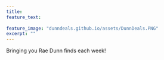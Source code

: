 ```yaml
---
title: 
feature_text: 
  
feature_image: "dunndeals.github.io/assets/DunnDeals.PNG"
excerpt: ""
---
```

Bringing you Rae Dunn finds each week! 


